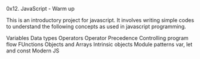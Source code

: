 0x12. JavaScript - Warm up

This is an introductory project for javascript. It involves writing simple codes to understand the following concepts as used in javascript programming.

Variables
Data types
Operators
Operator Precedence
Controlling program flow
FUnctions
Objects and Arrays
Intrinsic objects
Module patterns
var, let and const
Modern JS
